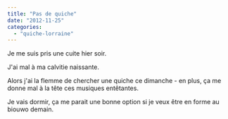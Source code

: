 ```yaml
---
title: "Pas de quiche"
date: "2012-11-25"
categories: 
  - "quiche-lorraine"
---
```


Je me suis pris une cuite hier soir.

J'ai mal à ma calvitie naissante.

Alors j'ai la flemme de chercher une quiche ce dimanche - en plus, ça me donne mal à la tête ces musiques entêtantes.

Je vais dormir, ça me parait une bonne option si je veux être en forme au biouwo demain.
